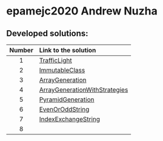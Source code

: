 # epamejc2020 Andrew Nuzha
## Developed solutions:

| Number   | Link to the solution      | 
| :---: |:-------------| 
| 1 | [TrafficLight](https://github.com/VLDRospuskov/epamejc2020/tree/AndrewNuzha/com.epamejc.lessons/src/main/homeworks/HW1_trafficLight) |
| 2 | [ImmutableClass](https://github.com/VLDRospuskov/epamejc2020/tree/AndrewNuzha/com.epamejc.lessons/src/main/homeworks/HW2_immutableClass)     |
| 3 | [ArrayGeneration](https://github.com/VLDRospuskov/epamejc2020/tree/AndrewNuzha/com.epamejc.lessons/src/main/homeworks/HW3_arrays/arrayGeneration)    |  
| 4 | [ArrayGenerationWithStrategies](https://github.com/VLDRospuskov/epamejc2020/tree/AndrewNuzha/com.epamejc.lessons/src/main/homeworks/HW3_arrays/arrayGenerationWithStrategies) |
| 5 | [PyramidGeneration](https://github.com/VLDRospuskov/epamejc2020/tree/AndrewNuzha/com.epamejc.lessons/src/main/homeworks/HW3_arrays/pyramidGeneration) | 
| 6 | [EvenOrOddString](https://github.com/VLDRospuskov/epamejc2020/tree/AndrewNuzha/com.epamejc.lessons/src/main/homeworks/HW4_strings/evenOrOddString) |
| 7 | [IndexExchangeString](https://github.com/VLDRospuskov/epamejc2020/tree/AndrewNuzha/com.epamejc.lessons/src/main/homeworks/HW4_strings/indexExchangeString) |
| 8 | []() |